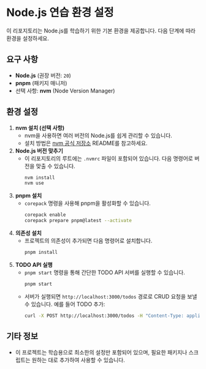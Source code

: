 # Node.js 연습 환경 설정

이 리포지토리는 Node.js를 학습하기 위한 기본 환경을 제공합니다. 다음 단계에 따라 환경을 설정하세요.

## 요구 사항
- **Node.js** (권장 버전: `20`)
- **pnpm** (패키지 매니저)
- 선택 사항: **nvm** (Node Version Manager)

## 환경 설정
1. **nvm 설치 (선택 사항)**
   - nvm을 사용하면 여러 버전의 Node.js를 쉽게 관리할 수 있습니다.
   - 설치 방법은 [nvm 공식 저장소](https://github.com/nvm-sh/nvm) README를 참고하세요.
2. **Node.js 버전 맞추기**
   - 이 리포지토리의 루트에는 `.nvmrc` 파일이 포함되어 있습니다. 다음 명령어로 버전을 맞출 수 있습니다.
     ```bash
     nvm install
     nvm use
     ```
3. **pnpm 설치**
   - `corepack` 명령을 사용해 pnpm을 활성화할 수 있습니다.
     ```bash
     corepack enable
     corepack prepare pnpm@latest --activate
     ```
4. **의존성 설치**
   - 프로젝트의 의존성이 추가되면 다음 명령어로 설치합니다.
     ```bash
     pnpm install
     ```
5. **TODO API 실행**
   - `pnpm start` 명령을 통해 간단한 TODO API 서버를 실행할 수 있습니다.
     ```bash
     pnpm start
     ```
   - 서버가 실행되면 `http://localhost:3000/todos` 경로로 CRUD 요청을 보낼 수 있습니다. 예를 들어 TODO 추가:
     ```bash
     curl -X POST http://localhost:3000/todos -H "Content-Type: application/json" -d '{"title":"공부하기"}'
     ```

## 기타 정보
- 이 프로젝트는 학습용으로 최소한의 설정만 포함되어 있으며, 필요한 패키지나 스크립트는 원하는 대로 추가하여 사용할 수 있습니다.
